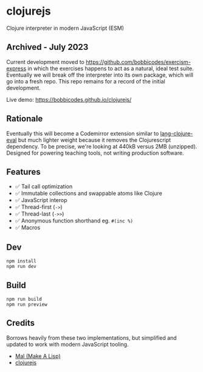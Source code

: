 # clojurejs

Clojure interpreter in modern JavaScript (ESM)

## Archived - July 2023

Current development moved to https://github.com/bobbicodes/exercism-express in which the exercises happens to act as a natural, ideal test suite. Eventually we will break off the interpreter into its own package, which will go into a fresh repo. This repo remains for a record of the initial development.

Live demo: https://bobbicodes.github.io/clojurejs/

## Rationale

Eventually this will become a Codemirror extension similar to [lang-clojure-eval](https://github.com/bobbicodes/lang-clojure-eval/) but much lighter weight because it removes the Clojurescript dependency. To be precise, we're looking at 440kB versus 2MB (unzipped). Designed for powering teaching tools, not writing production software.

## Features

- ✅ Tail call optimization
- ✅ Immutable collections and swappable atoms like Clojure
- ✅ JavaScript interop
- ✅ Thread-first (`->`)
- ✅ Thread-last (`->>`)
- ✅ Anonymous function shorthand eg. `#(inc %)`
- ✅ Macros

## Dev

```
npm install
npm run dev
```

## Build

```
npm run build
npm run preview
```

## Credits

Borrows heavily from these two implementations, but simplified and updated to work with modern JavaScript tooling.

- [Mal (Make A Lisp)](https://github.com/kanaka/mal)
- [clojurejs](https://github.com/gnab/clojurejs)
